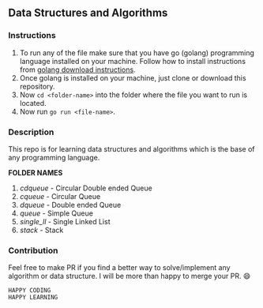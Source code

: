 ## Data Structures and Algorithms

### Instructions

1. To run any of the file make sure that you have go (golang) programming language installed on your machine. Follow how to install instructions from [golang download instructions](https://golang.org/doc/install).
2. Once golang is installed on your machine, just clone or download this repository.
3. Now `cd <folder-name>` into the folder where the file you want to run is located.
4. Now run `go run <file-name>`.


### Description

This repo is for learning data structures and algorithms which is the base of any programming language.

**FOLDER NAMES**
1. _cdqueue_ - Circular Double ended Queue
2. _cqueue_ - Circular Queue
3. _dqueue_ - Double ended Queue
4. _queue_ - Simple Queue
5. *single_ll* - Single Linked List
5. _stack_ - Stack

### Contribution

Feel free to make PR if you find a better way to solve/implement any algorithm or data structure. I will be more than happy to merge your PR. :smile:

```
HAPPY CODING
HAPPY LEARNING
```